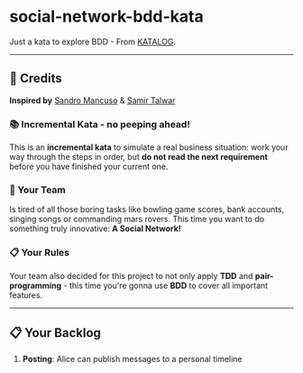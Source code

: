 # social-network-bdd-kata
Just a kata to explore BDD - From [KATALOG](https://kata-log.rocks/social-network-kata).

---

## 🎯 Credits

**Inspired by** [Sandro Mancuso](https://github.com/sandromancuso) & [Samir Talwar](https://github.com/SamirTalwar)

### 📚 Incremental Kata - no peeping ahead!

This is an **incremental kata** to simulate a real business situation: work your way through the steps in order, but **do not read the next requirement** before you have finished your current one.

### 👥 Your Team

Is tired of all those boring tasks like bowling game scores, bank accounts, singing songs or commanding mars rovers. This time you want to do something truly innovative: **A Social Network!**

### 📋 Your Rules

Your team also decided for this project to not only apply **TDD** and **pair-programming** - this time you're gonna use **BDD** to cover all important features.

---

## 📋 Your Backlog

1. **Posting**: Alice can publish messages to a personal timeline
